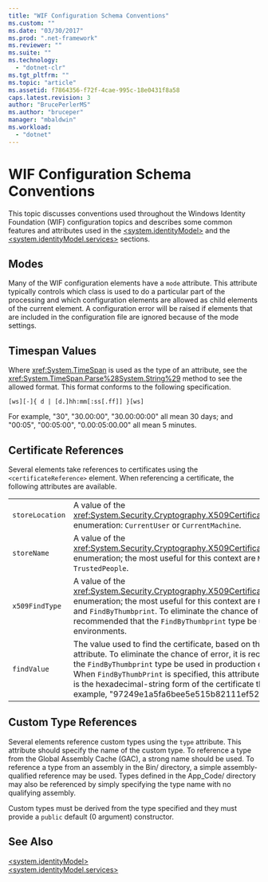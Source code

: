 ```yaml
---
title: "WIF Configuration Schema Conventions"
ms.custom: ""
ms.date: "03/30/2017"
ms.prod: ".net-framework"
ms.reviewer: ""
ms.suite: ""
ms.technology: 
  - "dotnet-clr"
ms.tgt_pltfrm: ""
ms.topic: "article"
ms.assetid: f7864356-f72f-4cae-995c-18e0431f8a58
caps.latest.revision: 3
author: "BrucePerlerMS"
ms.author: "bruceper"
manager: "mbaldwin"
ms.workload: 
  - "dotnet"
---
```

# WIF Configuration Schema Conventions
This topic discusses conventions used throughout the Windows Identity Foundation (WIF) configuration topics and describes some common features and attributes used in the [\<system.identityModel>](../../../docs/framework/configure-apps/file-schema/windows-identity-foundation/system-identitymodel.md) and the [\<system.identityModel.services>](../../../docs/framework/configure-apps/file-schema/windows-identity-foundation/system-identitymodel-services.md) sections.  
  
<a name="BKMK_Modes"></a>   
## Modes  
 Many of the WIF configuration elements have a `mode` attribute. This attribute typically controls which class is used to do a particular part of the processing and which configuration elements are allowed as child elements of the current element. A configuration error will be raised if elements that are included in the configuration file are ignored because of the mode settings.  
  
<a name="BKMK_TimespanValues"></a>   
## Timespan Values  
 Where <xref:System.TimeSpan> is used as the type of an attribute, see the <xref:System.TimeSpan.Parse%28System.String%29> method to see the allowed format. This format conforms to the following specification.  
  
```  
[ws][-]{ d | [d.]hh:mm[:ss[.ff]] }[ws]  
```  
  
 For example, "30", "30.00:00", "30.00:00:00" all mean 30 days; and "00:05", "00:05:00", "0.00:05:00.00" all mean 5 minutes.  
  
<a name="BKMK_CertificateReferences"></a>   
## Certificate References  
 Several elements take references to certificates using the `<certificateReference>` element. When referencing a certificate, the following attributes are available.  
  
|||  
|-|-|  
|`storeLocation`|A value of the <xref:System.Security.Cryptography.X509Certificates.StoreLocation> enumeration: `CurrentUser` or `CurrentMachine`.|  
|`storeName`|A value of the <xref:System.Security.Cryptography.X509Certificates.StoreName> enumeration; the most useful for this context are `My` and `TrustedPeople`.|  
|`x509FindType`|A value of the <xref:System.Security.Cryptography.X509Certificates.X509FindType> enumeration; the most useful for this context are `FindBySubjectName` and `FindByThumbprint`. To eliminate the chance of error, it is recommended that the `FindByThumbprint` type be used in production environments.|  
|`findValue`|The value used to find the certificate, based on the `x509FindType` attribute. To eliminate the chance of error, it is recommended that the `FindByThumbprint` type be used in production environments. When `FindByThumbPrint` is specified, this attribute takes a value that is the hexadecimal-string form of the certificate thumbprint; for example, "97249e1a5fa6bee5e515b82111ef524a4c91583f".|  
  
<a name="BKMK_CustomTypeReferences"></a>   
## Custom Type References  
 Several elements reference custom types using the `type` attribute. This attribute should specify the name of the custom type. To reference a type from the Global Assembly Cache (GAC), a strong name should be used. To reference a type from an assembly in the Bin/ directory, a simple assembly-qualified reference may be used. Types defined in the App_Code/ directory may also be referenced by simply specifying the type name with no qualifying assembly.  
  
 Custom types must be derived from the type specified and they must provide a `public` default (0 argument) constructor.  
  
## See Also  
 [\<system.identityModel>](../../../docs/framework/configure-apps/file-schema/windows-identity-foundation/system-identitymodel.md)  
 [\<system.identityModel.services>](../../../docs/framework/configure-apps/file-schema/windows-identity-foundation/system-identitymodel-services.md)
